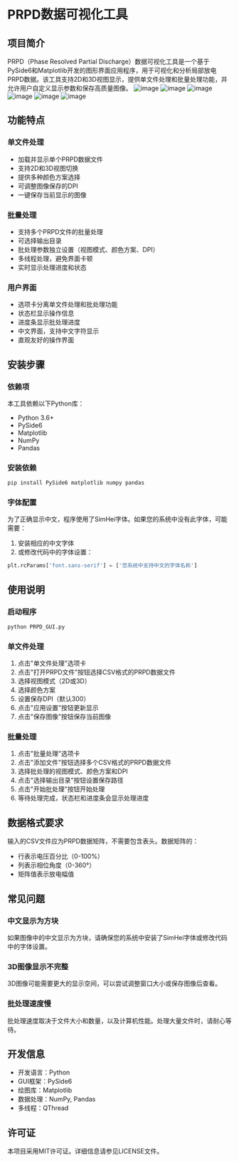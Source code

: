 # PRPD数据可视化工具

## 项目简介

PRPD（Phase Resolved Partial Discharge）数据可视化工具是一个基于PySide6和Matplotlib开发的图形界面应用程序，用于可视化和分析局部放电PRPD数据。该工具支持2D和3D视图显示，提供单文件处理和批量处理功能，并允许用户自定义显示参数和保存高质量图像。
![image](https://github.com/user-attachments/assets/a8c9bafd-9e71-4d33-a169-4029ead9ec34)
![image](https://github.com/user-attachments/assets/eb65c70f-4b56-41ec-870f-736632f931a9)
![image](https://github.com/user-attachments/assets/b0632485-1405-4f3d-b0cc-cb43876e7897)
![image](https://github.com/user-attachments/assets/04fcbd31-2e05-440c-b6ee-a7b7b52d3287)
![image](https://github.com/user-attachments/assets/1453768c-9198-4f20-839e-29d00c30f2b7)
![image](https://github.com/user-attachments/assets/5e0511e1-3e5a-4d61-9553-eea3e9184be1)


## 功能特点

### 单文件处理
- 加载并显示单个PRPD数据文件
- 支持2D和3D视图切换
- 提供多种颜色方案选择
- 可调整图像保存的DPI
- 一键保存当前显示的图像

### 批量处理
- 支持多个PRPD文件的批量处理
- 可选择输出目录
- 批处理参数独立设置（视图模式、颜色方案、DPI）
- 多线程处理，避免界面卡顿
- 实时显示处理进度和状态

### 用户界面
- 选项卡分离单文件处理和批处理功能
- 状态栏显示操作信息
- 进度条显示批处理进度
- 中文界面，支持中文字符显示
- 直观友好的操作界面

## 安装步骤

### 依赖项
本工具依赖以下Python库：
- Python 3.6+
- PySide6
- Matplotlib
- NumPy
- Pandas

### 安装依赖
```bash
pip install PySide6 matplotlib numpy pandas
```

### 字体配置
为了正确显示中文，程序使用了SimHei字体。如果您的系统中没有此字体，可能需要：
1. 安装相应的中文字体
2. 或修改代码中的字体设置：
```python
plt.rcParams['font.sans-serif'] = ['您系统中支持中文的字体名称']
```

## 使用说明

### 启动程序
```bash
python PRPD_GUI.py
```

### 单文件处理
1. 点击"单文件处理"选项卡
2. 点击"打开PRPD文件"按钮选择CSV格式的PRPD数据文件
3. 选择视图模式（2D或3D）
4. 选择颜色方案
5. 设置保存DPI（默认300）
6. 点击"应用设置"按钮更新显示
7. 点击"保存图像"按钮保存当前图像

### 批量处理
1. 点击"批量处理"选项卡
2. 点击"添加文件"按钮选择多个CSV格式的PRPD数据文件
3. 选择批处理的视图模式、颜色方案和DPI
4. 点击"选择输出目录"按钮设置保存路径
5. 点击"开始批处理"按钮开始处理
6. 等待处理完成，状态栏和进度条会显示处理进度

## 数据格式要求

输入的CSV文件应为PRPD数据矩阵，不需要包含表头。数据矩阵的：
- 行表示电压百分比（0-100%）
- 列表示相位角度（0-360°）
- 矩阵值表示放电幅值

## 常见问题

### 中文显示为方块
如果图像中的中文显示为方块，请确保您的系统中安装了SimHei字体或修改代码中的字体设置。

### 3D图像显示不完整
3D图像可能需要更大的显示空间，可以尝试调整窗口大小或保存图像后查看。

### 批处理速度慢
批处理速度取决于文件大小和数量，以及计算机性能。处理大量文件时，请耐心等待。

## 开发信息

- 开发语言：Python
- GUI框架：PySide6
- 绘图库：Matplotlib
- 数据处理：NumPy, Pandas
- 多线程：QThread

## 许可证

本项目采用MIT许可证。详细信息请参见LICENSE文件。 
